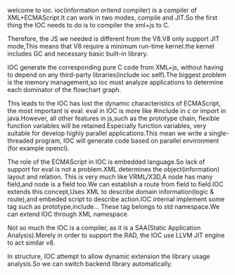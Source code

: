 welcome to ioc. ioc(information oritend compiler) is a compiler of XML+ECMAScript.It can work in two modes, compile and JIT.So the first thing the IOC needs to do is to compiler the xml+js to C.

Therefore, the JS we needed is different from the V8.V8 only support JIT mode,This means that V8 require a minimum run-time kernel.the kernel includes GC and necessary basic built-in library.

IOC generate the corresponding pure C code from XML+js, without having to depend on any third-party libraries(include ioc self).The biggest problem is the memory management,so ioc must analyze applications to determine each dominator of the flowchart graph.

This leads to the IOC has lost the dynamic characteristics of ECMAScript, the most important is eval. eval in IOC is more like #include in c or import in java.However, all other features in js,such as the prototype chain, flexible function variables will be retained.Especially function variables, very suitable for develop highly parallel applications.This mean we write a single-threaded program, IOC will generate code based on parallel environment (for example opencl).

The role of the ECMAScript in IOC is embedded language.So lack of support for eval is not a problem.XML determines the object(information) layout and relation. This is very much like VRML/X3D,A node has many field,and node is a field too.We can establish a route from field to field.IOC extends this concept,Uses XML to describe domain information(logic & route),and embeded script to describe action.IOC internal implement some tag such as prototype,include... These tag belongs to std namespace.We can extend IOC through XML namespace.

Not so much the IOC is a compiler, as it is a SAA(Static Application Analysis).Merely in order to support the RAD, the IOC use LLVM JIT engine to act similar v8.

In structure, IOC attempt to allow dynamic extension the library usage analysis.So we can switch backend library automatically.

